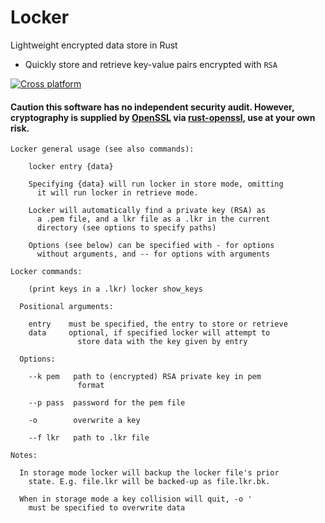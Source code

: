 # Locker

Lightweight encrypted data store in Rust

- Quickly store and retrieve key-value pairs encrypted with ```RSA```

[![Cross platform](https://github.com/JerboaBurrow/Locker/actions/workflows/tests.yml/badge.svg)](https://github.com/JerboaBurrow/Locker/actions/workflows/tests.yml)

#### Caution this software has no independent security audit. However, cryptography is supplied by [OpenSSL](https://github.com/openssl/openssl) via [rust-openssl](https://github.com/sfackler/rust-openssl), use at your own risk.

```
Locker general usage (see also commands):

    locker entry {data}

    Specifying {data} will run locker in store mode, omitting
      it will run locker in retrieve mode.

    Locker will automatically find a private key (RSA) as 
      a .pem file, and a lkr file as a .lkr in the current
      directory (see options to specify paths)

    Options (see below) can be specified with - for options 
      without arguments, and -- for options with arguments

Locker commands:

    (print keys in a .lkr) locker show_keys

  Positional arguments:
  
    entry    must be specified, the entry to store or retrieve
    data     optional, if specified locker will attempt to 
               store data with the key given by entry
  
  Options:
  
    --k pem   path to (encrypted) RSA private key in pem 
               format

    --p pass  password for the pem file

    -o        overwrite a key

    --f lkr   path to .lkr file

Notes:

  In storage mode locker will backup the locker file's prior
    state. E.g. file.lkr will be backed-up as file.lkr.bk.

  When in storage mode a key collision will quit, -o '
    must be specified to overwrite data
```
